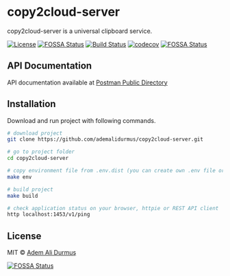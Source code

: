 # copy2cloud-server

copy2cloud-server is a universal clipboard service.

[![License](https://img.shields.io/github/license/ademalidurmus/copy2cloud-server)](https://github.com/ademalidurmus/copy2cloud-server/blob/master/LICENSE)
[![FOSSA Status](https://app.fossa.com/api/projects/git%2Bgithub.com%2Fademalidurmus%2Fcopy2cloud-server.svg?type=shield)](https://app.fossa.com/projects/git%2Bgithub.com%2Fademalidurmus%2Fcopy2cloud-server?ref=badge_shield)
[![Build Status](https://travis-ci.org/ademalidurmus/copy2cloud-server.svg?branch=master)](https://travis-ci.org/ademalidurmus/copy2cloud-server)
[![codecov](https://codecov.io/gh/ademalidurmus/copy2cloud-server/branch/master/graph/badge.svg?token=N737QM5KHP)](https://codecov.io/gh/ademalidurmus/copy2cloud-server)
[![FOSSA Status](https://app.fossa.com/api/projects/git%2Bgithub.com%2Fademalidurmus%2Fcopy2cloud-server.svg?type=shield)](https://app.fossa.com/projects/git%2Bgithub.com%2Fademalidurmus%2Fcopy2cloud-server?ref=badge_shield)

## API Documentation

API documentation available at [Postman Public Directory](https://documenter.getpostman.com/view/5001481/UVeMJj4S)

## Installation

Download and run project with following commands.

```sh
# download project
git clone https://github.com/ademalidurmus/copy2cloud-server.git

# go to project folder
cd copy2cloud-server

# copy environment file from .env.dist (you can create own .env file or modify created file)
make env

# build project
make build

# check application status on your browser, httpie or REST API client
http localhost:1453/v1/ping
```

## License

MIT © [Adem Ali Durmuş](https://github.com/ademalidurmus)

[![FOSSA Status](https://app.fossa.com/api/projects/git%2Bgithub.com%2Fademalidurmus%2Fcopy2cloud-server.svg?type=large)](https://app.fossa.com/projects/git%2Bgithub.com%2Fademalidurmus%2Fcopy2cloud-server?ref=badge_large)